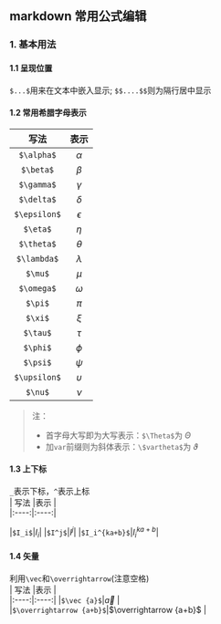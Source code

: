 ## markdown 常用公式编辑
### 1. 基本用法
#### 1.1 呈现位置
`$...$`用来在文本中嵌入显示; `$$....$$`则为隔行居中显示

#### 1.2 常用希腊字母表示
|  写法    |表示      |  
|:----:|:----:|
| `$\alpha$`| $\alpha$ |
| `$\beta$`| $\beta$|
|`$\gamma$`| $\gamma$|	 
|`$\delta$`| $\delta$|
|`$\epsilon$`|$\epsilon$|
|`$\eta$`|$\eta$|
|`$\theta$`|$\theta$|
|`$\lambda$`|$\lambda$|
|`$\mu$`|$\mu$| 
|`$\omega$`|$\omega$|
|`$\pi$`|$\pi$	 |
|`$\xi$`|$\xi$	 |
|`$\tau$`|$\tau$	 |
|`$\phi$`|$\phi$	 |
|`$\psi$`|$\psi$	 |
|`$\upsilon$`|$\upsilon$|
|`$\nu$`|$\nu$	 |

> 注：  
> - 首字母大写即为大写表示：`$\Theta$`为 $\Theta$
> - 加`var`前缀则为斜体表示：`\$vartheta$`为 $\vartheta$

#### 1.3 上下标
`_`表示下标，`^`表示上标     
|  写法    |表示      |  
|:----:|:----:|

|`$I_i$`|$I_i$|
|`$I^j$`|$I^j$|
|`$I_i^{ka+b}$`|$I_i^{ka+b}$|

#### 1.4 矢量
利用`\vec`和`\overrightarrow`(注意空格)     
|  写法    |表示      |  
|:----:|:----:|
|`$\vec {a}$`|$\vec {a}$ |   
|`$\overrightarrow {a+b}$`|$\overrightarrow {a+b}$ |

